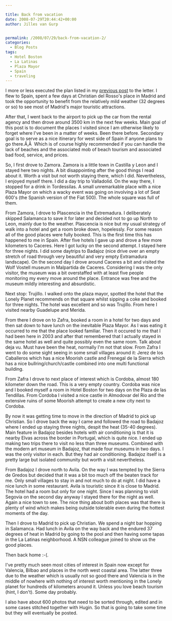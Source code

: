 ```yaml
---

title: Back from vacation
date: 2008-07-29T20:44:42+00:00
author: Jilles van Gurp


permalink: /2008/07/29/back-from-vacation-2/
categories:
  - Blog Posts
tags:
  - Hotel Boston
  - La Latinas
  - Plaza Mayor
  - Spain
  - traveling
---
```

I more or less executed the plan listed in my [previous post](https://www.jillesvangurp.com/2008/07/02/off-to-spain/) to the letter. I flew to Spain, spent a few days at Christian del Rosso's place in Madrid and took the opportunity to benefit from the relatively mild weather (32 degrees or so) to see most of Madrid's major touristic attractions.

After that, I went back to the airport to pick up the car from the rental agency and then drove around 3500 km in the next few weeks. Main goal of this post is to document the places I visited since I am otherwise likely to forget where I've been in a matter of weeks. Been there before. Secondary goal is to serve as a nice itinerary for west side of Spain if anyone plans to go there.Ã‚Â  Which is of course highly recommended if you can handle the lack of beaches and the associated mob of beach tourism and associated bad food, service, and prices.

So, I first drove to Zamora. Zamora is a little town in Castilla y Leon and I stayed here two nights. A bit disappointing after the good things I read about it. Worth a visit but not worth staying there, which I did. Nevertheless, I enjoyed myself there. I did a day trip to Valladolid. On the way there, I stopped for a drink in Tordessilas. A small unremarkable place with a nice Plaza Mayor on which a wacky event was going on involving a lot of Seat 600's (the Spanish version of the Fiat 500). The whole square was full of them.

From Zamora, I drove to Plascencia in the Extremadura. I deliberately skipped Salamanca to save it for later and decided not to go up North to Leon, mainly due to the weather. Plascencia is nice but my usual strategy of walk into a hotel and get a room broke down, hopelessly. For some reason all of the good places were fully booked. This is the first time this has happened to me in Spain. After five hotels I gave up and drove a few more kilometers to Caceres. Here I got lucky on the second attempt. I stayed here for three nights. I did some daytrips to Badajoz (nice drive over an empty stretch of road through very beautiful and very empty Extramadura landscape). On the second day I drove around Caceres a bit and visited the Wolf Vostell museum in Malpartida de Caceres. Considering I was the only visitor, the museum was a bit overstaffed with at least five people monitoring my every move around the place. Entrance was free and the museum mildly interesting and absurdistic.

Next stop: Trujillo. I walked onto the plaza mayor, spotted the hotel that the Lonely Planet recommends on that square whilst sipping a coke and booked for three nights. The hotel was excellent and so was Trujillo. From here I visited nearby Guadelupe and Merida.

From there I drove on to Zafra, booked a room in a hotel for two days and then sat down to have lunch on the inevitable Plaza Mayor. As I was eating it occurred to me that the place looked familiar. Then it occured to me that I had been here in 2003 and after that remembered that I actually stayed in the same hotel as well and quite possibly even the same room. Talk about deja vu. Must have been the heat, normally I'm not that slow. From Zafra I went to do some sight seeing in some small villages around it: Jerez de los Caballeros which has a nice Moorish castle and Frenegal de la Sierra which has a nice bullring/church/castle combined into one multi functional building.

From Zafra I drove to next place of interest which is Cordoba, almost 180 kilometer down the road. This is a very empty country. Cordoba was nice and I booked myself a room in Hotel Boston for two days on the Plaza de las Tendillas. From Cordoba I visited a nice castle in Almodovar del Rio and the extensive ruins of some Moorish attempt to create a new city next to Cordoba.

By now it was getting time to move in the direction of Madrid to pick up Christian. So I drove back the way I came and followed the road to Badajoz where I ended up staying three nights, despit the heat (35-40 degrees). Main feature in Badajoz besides hotels with air conditioning is that it is nearby Elvas across the border in Portugal, which is quite nice. I ended up making two trips there to visit no less than three museums. Combined with the modern art museum in Badajoz, that made four museums in two days. I was the only visitor in each. But they had air conditioning. Badajoz itself is a pretty large but isolated community but worth a visit nevertheless.

From Badajoz I drove north to Avila. On the way I was tempted by the Sierra de Gredos but decided that it was a bit too much off the beaten track for me. Only small villages to stay in and not much to do at night. I did have a nice lunch in some restaurant. Avila is touristic since it is close to Madrid. The hotel had a room but only for one night. Since I was planning to visit Segovia on the second day anyway I stayed there for the night as well. Again a nice town to see. The nice thing about both places was that there is plenty of wind which makes being outside tolerable even during the hottest moments of the day.

Then I drove to Madrid to pick up Christian. We spend a night bar hopping in Salamanca. Had lunch in Avila on the way back and the endured 37 degrees of heat in Madrid by going to the pool and then having some tapas in the La Latinas neighborhood. A NSN colleague joined to show us the good places.

Then back home :-(.

I've pretty much seen most cities of interest in Spain now except for Valencia, Bilbao and places in the north west coastal area. The latter three due to the weather which is usually not so good there and Valencia is in the middle of nowhere with nothing of interest worth mentioning in the Lonely planet for hundreds of kilometers around it. Unless you love beach tourism (hint, I don't). Some day probably.

I also have about 600 photos that need to be sorted through, edited and in some cases stitched together with Hugin. So that is going to take some time but they will eventually be posted.